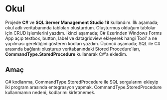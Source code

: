 # Okul
Projede **C#** ve **SQL Server Management Studio 19** kullandım. 
İlk aşamada; okul adlı veritabanında tabloları oluşturdum.  Oluşturmuş olduğum tablolar için CRUD işlemlerini yazdım.
İkinci aşamada; C# üzerinden Windows Forms App açıp textbox, button, label ve datagridview ekleyerek hangi Tool' a ne yapılması gerektiğini gösteren kodları yazdım.
Üçüncü aşamada; SQL ile C# arasında bağlantı oluşturup veritabanındaki Stored Procedure'ları, **CommandType.StoredProcedure** kullanarak C#'a ekledim.

<h2 align="left">Amaç</h2>
C# kodlarıma, CommandType.StoredProcedure ile SQL sorgularımı ekleyip iki program arasında entegrasyon yapmak.
CommandType.StoredProcedure kullanmamın nedeni, kodlarımı kirletmemek.

